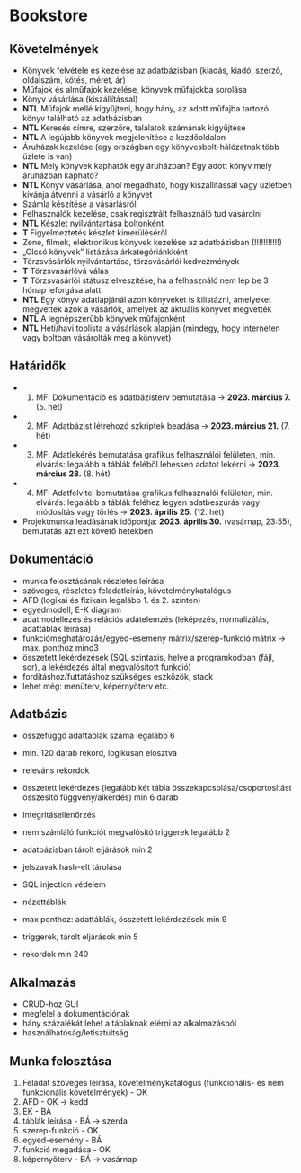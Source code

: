 # Bookstore

## Követelmények

- Könyvek felvétele és kezelése az adatbázisban (kiadás, kiadó, szerző, oldalszám, kötés,
méret, ár)
- Műfajok és alműfajok kezelése, könyvek műfajokba sorolása
- Könyv vásárlása (kiszállítással)
- __NTL__ Műfajok mellé kigyűjteni, hogy hány, az adott műfajba tartozó könyv található az
adatbázisban
- __NTL__ Keresés címre, szerzőre, találatok számának kigyűjtése
- __NTL__ A legújabb könyvek megjelenítése a kezdőoldalon
- Áruházak kezelése (egy országban egy könyvesbolt-hálózatnak több üzlete is van)
- __NTL__ Mely könyvek kaphatók egy áruházban? Egy adott könyv mely áruházban kapható?
- __NTL__ Könyv vásárlása, ahol megadható, hogy kiszállítással vagy üzletben kívánja átvenni a
vásárló a könyvet
- Számla készítése a vásárlásról
- Felhasználók kezelése, csak regisztrált felhasználó tud vásárolni
- __NTL__ Készlet nyilvántartása boltonként
- __T__ Figyelmeztetés készlet kimerüléséről
- Zene, filmek, elektronikus könyvek kezelése az adatbázisban (!!!!!!!!!!!)
- „Olcsó könyvek” listázása árkategóriánkként
- Törzsvásárlók nyilvántartása, törzsvásárlói kedvezmények
- __T__ Törzsvásárlóvá válás
- __T__ Törzsvásárlói státusz elveszítése, ha a felhasználó nem lép be 3 hónap leforgása alatt
- __NTL__ Egy könyv adatlapjánál azon könyveket is kilistázni, amelyeket megvettek azok a vásárlók,
amelyek az aktuális könyvet megvették
- __NTL__ A legnépszerűbb könyvek műfajonként
- __NTL__ Heti/havi toplista a vásárlások alapján (mindegy, hogy interneten vagy boltban vásárolták
meg a könyvet)


## Határidők

- 1. MF: Dokumentáció és adatbázisterv bemutatása -> __2023. március 7.__ (5. hét)
- 2. MF: Adatbázist létrehozó szkriptek beadása -> __2023. március 21.__ (7. hét)
- 3. MF: Adatlekérés bemutatása grafikus felhasználói felületen, min. elvárás: legalább a táblák feléből lehessen adatot lekérni -> __2023. március 28.__ (8. hét)
- 4. MF: Adatfelvitel bemutatása grafikus felhasználói felületen, min. elvárás: legalább a táblák feléhez legyen adatbeszúrás vagy módosítás vagy törlés -> __2023. április 25.__ (12. hét)
- Projektmunka leadásának időpontja: __2023. április 30.__ (vasárnap, 23:55), bemutatás azt ezt követő hetekben

## Dokumentáció

- munka felosztásának részletes leírása
- szöveges, részletes feladatleírás, követelménykatalógus
- AFD (logikai és fizikain legalább 1. és 2. szinten)
- egyedmodell, E-K diagram
- adatmodellezés és relációs adatelemzés (leképezés, normalizálás, adattáblák leírása)
- funkciómeghatározás/egyed-esemény mátrix/szerep-funkció mátrix -> max. ponthoz mind3
- összetett lekérdezések (SQL szintaxis, helye a programkódban (fájl, sor), a lekérdezés által megvalósított funkció)
- fordításhoz/futtatáshoz szükséges eszközök, stack
- lehet még: menüterv, képernyőterv etc.

## Adatbázis

- összefüggő adattáblák száma legalább 6
- min. 120 darab rekord, logikusan elosztva
- releváns rekordok
- összetett lekérdezés (legalább két tábla összekapcsolása/csoportosítást összesítő függvény/alkérdés) min 6 darab
- integritásellenőrzés
- nem számláló funkciót megvalósító triggerek legalább 2
- adatbázisban tárolt eljárások min 2

- jelszavak hash-elt tárolása
- SQL injection védelem
- nézettáblák
- max ponthoz: adattáblák, összetett lekérdezések min 9
- triggerek, tárolt eljárások min 5
- rekordok min 240

## Alkalmazás

- CRUD-hoz GUI
- megfelel a dokumentációnak
- hány százalékát lehet a tábláknak elérni az alkalmazásból
- használhatóság/letisztultság

## Munka felosztása

1. Feladat szöveges leírása, követelménykatalógus (funkcionális- és nem funkcionális követelmények) - OK
2. AFD - OK
-> kedd
3. EK - BÁ
4. táblák leírása - BÁ
-> szerda
5. szerep-funkció - OK
6. egyed-esemény - BÁ
7. funkció megadása - OK
8. képernyőterv - BÁ
-> vasárnap
